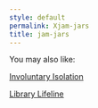 ```yaml
---
style: default
permalink: Xjam-jars
title: jam-jars
---
```

You may also like:

[Involuntary Isolation](http://scp-wiki.net/involuntary-isolation)

[Library Lifeline](http://scp-wiki.net/library-lifeline)
